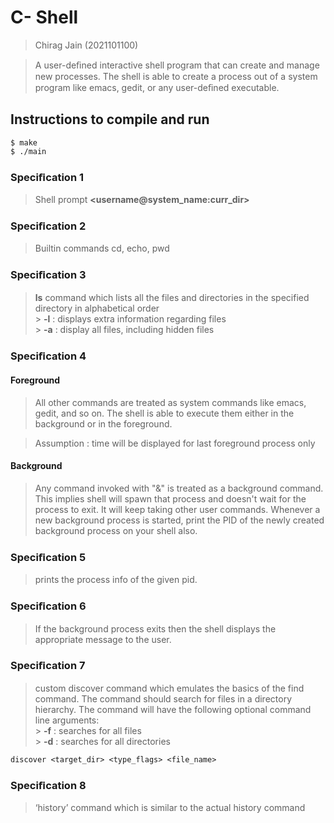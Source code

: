 # C- Shell

> Chirag Jain (2021101100)

> A user-deﬁned interactive shell program that can create and manage new processes.
> The shell is able to create a process out of a system program like emacs, gedit, or any user-deﬁned executable.

## Instructions to compile and run

```
$ make
$ ./main
```

### Speciﬁcation 1

> Shell prompt **<username@system_name:curr_dir>**

### Speciﬁcation 2

> Builtin commands cd, echo, pwd

### Speciﬁcation 3

> **ls** command which lists all the files and directories in the specified directory in alphabetical order
> <br> > **-l** : displays extra information regarding files
> <br> > **-a** : display all files, including hidden files

### Speciﬁcation 4

#### Foreground

> All other commands are treated as system commands like emacs, gedit, and so on. The shell is able to execute them
> either in the background or in the foreground.

> Assumption : time will be displayed for last foreground process only

#### Background

> Any command invoked with "&" is treated as a background command. This implies shell will spawn that process and doesn't wait for the process to exit. It will keep taking other user commands. Whenever a new background process is started, print the PID of the newly created background process on your shell also.

### Speciﬁcation 5

> prints the process info of the given pid.

### Speciﬁcation 6

> If the background process exits then the shell displays the appropriate message to the user.

### Speciﬁcation 7

> custom discover command which emulates the basics of the find command. The command should search for files in a directory hierarchy. The command will have the following optional command line arguments:
> <br> > **-f** : searches for all files
> <br> > **-d** : searches for all directories

```
discover <target_dir> <type_flags> <file_name>
```

### Speciﬁcation 8

> ‘history’ command which is similar to the actual history command

